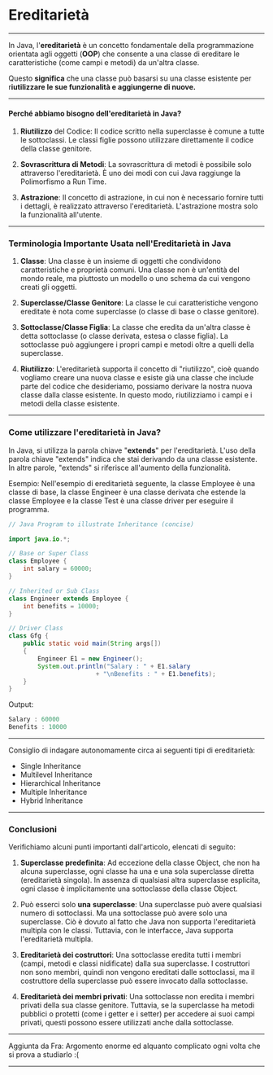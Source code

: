 # Ereditarietà
***
In Java, l'**ereditarietà** è un concetto
fondamentale della programmazione
orientata agli oggetti (**OOP**) che
consente a una classe di ereditare
le caratteristiche (come campi e metodi)
da un'altra classe.


Questo **significa** che una classe
può basarsi su una classe
esistente per r**iutilizzare
le sue funzionalità e aggiungerne di nuove.**
***
#### Perché abbiamo bisogno dell'ereditarietà in Java?

1. **Riutilizzo** del Codice: Il codice scritto nella superclasse è comune a tutte le sottoclassi. Le classi figlie possono utilizzare direttamente il codice della classe genitore.

2. **Sovrascrittura di Metodi**: La sovrascrittura di metodi è possibile solo attraverso l'ereditarietà. È uno dei modi con cui Java raggiunge la Polimorfismo a Run Time.

3. **Astrazione**: Il concetto di astrazione, in cui non è necessario fornire tutti i dettagli, è realizzato attraverso l'ereditarietà. L'astrazione mostra solo la funzionalità all'utente.
***
### Terminologia Importante Usata nell'Ereditarietà in Java

1. **Classe**: Una classe è un insieme di oggetti che condividono caratteristiche e proprietà comuni. Una classe non è un'entità del mondo reale, ma piuttosto un modello o uno schema da cui vengono creati gli oggetti.

2. **Superclasse/Classe Genitore**: La classe le cui caratteristiche vengono ereditate è nota come superclasse (o classe di base o classe genitore).

3. **Sottoclasse/Classe Figlia**: La classe che eredita da un'altra classe è detta sottoclasse (o classe derivata, estesa o classe figlia). La sottoclasse può aggiungere i propri campi e metodi oltre a quelli della superclasse.

4. **Riutilizzo**: L'ereditarietà supporta il concetto di "riutilizzo", cioè quando vogliamo creare una nuova classe e esiste già una classe che include parte del codice che desideriamo, possiamo derivare la nostra nuova classe dalla classe esistente. In questo modo, riutilizziamo i campi e i metodi della classe esistente.
***
### Come utilizzare l'ereditarietà in Java?

In Java, si utilizza la parola chiave "**extends**" per l'ereditarietà. L'uso della parola chiave "extends" indica che stai derivando da una classe esistente. In altre parole, "extends" si riferisce all'aumento della funzionalità.


Esempio: Nell'esempio di ereditarietà seguente, la classe Employee è una classe di base, la classe Engineer è una classe derivata che estende la classe Employee e la classe Test è una classe driver per eseguire il programma.
``` Java
// Java Program to illustrate Inheritance (concise)

import java.io.*;

// Base or Super Class
class Employee {
	int salary = 60000;
}

// Inherited or Sub Class
class Engineer extends Employee {
	int benefits = 10000;
}

// Driver Class
class Gfg {
	public static void main(String args[])
	{
		Engineer E1 = new Engineer();
		System.out.println("Salary : " + E1.salary
						+ "\nBenefits : " + E1.benefits);
	}
}

```
Output:
``` Java
Salary : 60000
Benefits : 10000
```
***
Consiglio di indagare autonomamente circa ai seguenti tipi di ereditarietà:

- Single Inheritance
- Multilevel Inheritance
- Hierarchical Inheritance
- Multiple Inheritance
- Hybrid Inheritance
***
### Conclusioni

Verifichiamo alcuni punti importanti dall'articolo, elencati di seguito:

1. **Superclasse predefinita**: Ad eccezione della classe Object, che non ha alcuna superclasse, ogni classe ha una e una sola superclasse diretta (ereditarietà singola). In assenza di qualsiasi altra superclasse esplicita, ogni classe è implicitamente una sottoclasse della classe Object.

2. Può esserci solo **una** **superclasse**: Una superclasse può avere qualsiasi numero di sottoclassi. Ma una sottoclasse può avere solo una superclasse. Ciò è dovuto al fatto che Java non supporta l'ereditarietà multipla con le classi. Tuttavia, con le interfacce, Java supporta l'ereditarietà multipla.

3. **Ereditarietà dei costruttori**: Una sottoclasse eredita tutti i membri (campi, metodi e classi nidificate) dalla sua superclasse. I costruttori non sono membri, quindi non vengono ereditati dalle sottoclassi, ma il costruttore della superclasse può essere invocato dalla sottoclasse.

4. **Ereditarietà dei membri privati**: Una sottoclasse non eredita i membri privati della sua classe genitore. Tuttavia, se la superclasse ha metodi pubblici o protetti (come i getter e i setter) per accedere ai suoi campi privati, questi possono essere utilizzati anche dalla sottoclasse.
***
Aggiunta da Fra:
Argomento enorme ed alquanto complicato ogni volta che si prova a studiarlo :(
***
